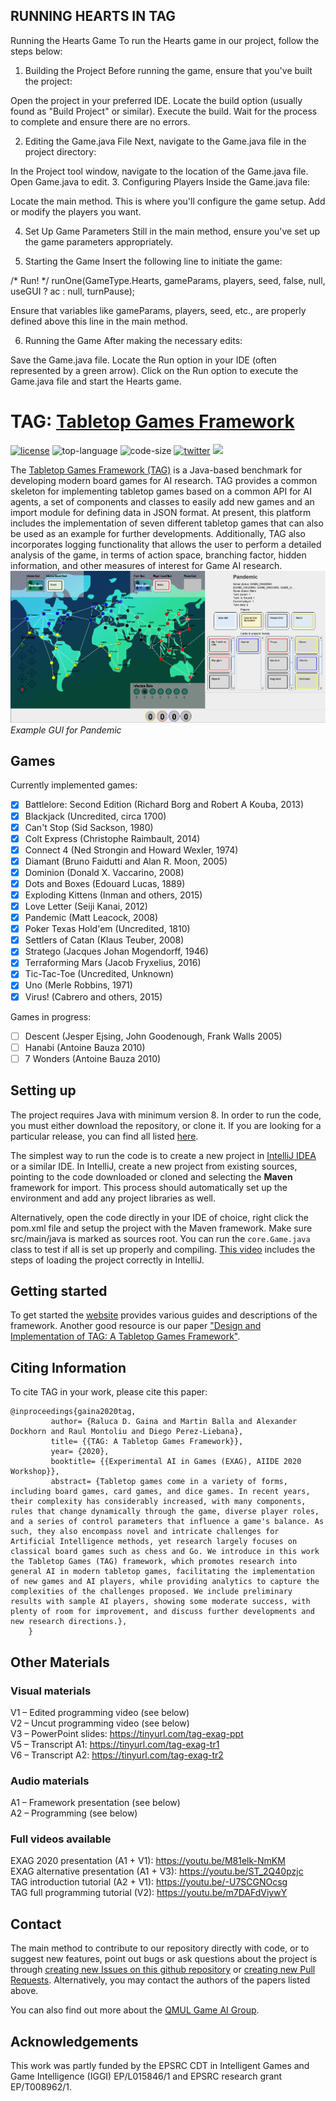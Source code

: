 ## RUNNING HEARTS IN TAG

Running the Hearts Game
To run the Hearts game in our project, follow the steps below:

1. Building the Project
   Before running the game, ensure that you've built the project:

Open the project in your preferred IDE.
Locate the build option (usually found as "Build Project" or similar).
Execute the build. Wait for the process to complete and ensure there are no errors.

2. Editing the Game.java File
   Next, navigate to the Game.java file in the project directory:

In the Project tool window, navigate to the location of the Game.java file.
Open Game.java to edit.
3. Configuring Players
   Inside the Game.java file:

Locate the main method. This is where you'll configure the game setup.
Add or modify the players you want.

4. Set Up Game Parameters
   Still in the main method, ensure you've set up the game parameters appropriately.

5. Starting the Game
   Insert the following line to initiate the game:

/* Run! */
runOne(GameType.Hearts, gameParams, players, seed, false, null, useGUI ? ac : null, turnPause);

Ensure that variables like gameParams, players, seed, etc., are properly defined above this line in the main method.

6. Running the Game
   After making the necessary edits:

Save the Game.java file.
Locate the Run option in your IDE (often represented by a green arrow).
Click on the Run option to execute the Game.java file and start the Hearts game.





# TAG: [Tabletop Games Framework](http://www.tabletopgames.ai/)

[![license](https://img.shields.io/github/license/GAIGResearch/TabletopGames)](LICENSE)
![top-language](https://img.shields.io/github/languages/top/GAIGResearch/TabletopGames)
![code-size](https://img.shields.io/github/languages/code-size/GAIGResearch/TabletopGames)
[![twitter](https://img.shields.io/twitter/follow/gameai_qmul?style=social)](https://twitter.com/intent/follow?screen_name=gameai_qmul)
[![](https://img.shields.io/github/stars/GAIGResearch/TabletopGames.svg?label=Stars&style=social)](https://github.com/GAIGResearch/TabletopGames)

The [Tabletop Games Framework (TAG)](http://tabletopgames.ai) is a Java-based benchmark for developing modern board games for AI research.  TAG provides a common skeleton for implementing tabletop games based on a common API for AI agents, a set of components and classes to easily add new games and an import module for defining data in JSON format. At present, this platform includes the implementation of seven different tabletop games that can also be used as an example for further developments. Additionally, TAG also incorporates logging functionality that allows the user to perform a detailed analysis of the game, in terms of action space, branching factor, hidden information, and other measures of interest for Game AI research.
![Pandemic](data/imgs/Pandemic.png)
*Example GUI for Pandemic*

## Games
Currently implemented games:
- [x] Battlelore: Second Edition (Richard Borg and Robert A Kouba, 2013)
- [x] Blackjack (Uncredited, circa 1700)
- [x] Can't Stop (Sid Sackson, 1980)
- [x] Colt Express (Christophe Raimbault, 2014)
- [x] Connect 4 (Ned Strongin and Howard Wexler, 1974)
- [x] Diamant (Bruno Faidutti and Alan R. Moon, 2005)
- [x] Dominion (Donald X. Vaccarino, 2008)
- [x] Dots and Boxes (Edouard Lucas, 1889)
- [x] Exploding Kittens (Inman and others, 2015)
- [x] Love Letter (Seiji Kanai, 2012)
- [x] Pandemic (Matt Leacock, 2008)
- [x] Poker Texas Hold'em (Uncredited, 1810)
- [x] Settlers of Catan (Klaus Teuber, 2008)
- [x] Stratego (Jacques Johan Mogendorff, 1946)
- [x] Terraforming Mars (Jacob Fryxelius, 2016)
- [x] Tic-Tac-Toe (Uncredited, Unknown)
- [x] Uno (Merle Robbins, 1971)
- [x] Virus! (Cabrero and others, 2015)

Games in progress:
- [ ] Descent (Jesper Ejsing, John Goodenough, Frank Walls 2005)
- [ ] Hanabi (Antoine Bauza 2010)
- [ ] 7 Wonders (Antoine Bauza 2010)

## Setting up
The project requires Java with minimum version 8. In order to run the code, you must either download the repository, or clone it. If you are looking for a particular release, you can find all listed [here](https://github.com/GAIGResearch/TabletopGames/releases). 

The simplest way to run the code is to create a new project in [IntelliJ IDEA](https://www.jetbrains.com/idea/) or a similar IDE. In IntelliJ, create a new project from existing sources, pointing to the code downloaded or cloned and selecting the **Maven** framework for import. This process should automatically set up the environment and add any project libraries as well.

Alternatively, open the code directly in your IDE of choice, right click the pom.xml file and setup the project with the Maven framework. Make sure src/main/java is marked as sources root. You can run the `core.Game.java` class to test if all is set up properly and compiling. [This video](https://youtu.be/-U7SCGNOcsg) includes the steps of loading the project correctly in IntelliJ.

## Getting started

To get started the [website](http://tabletopgames.ai) provides various guides and descriptions of the framework.
Another good resource is our paper ["Design and Implementation of TAG: A Tabletop Games Framework"](https://arxiv.org/abs/2009.12065).

## Citing Information

To cite TAG in your work, please cite this paper:
```
@inproceedings{gaina2020tag,
         author= {Raluca D. Gaina and Martin Balla and Alexander Dockhorn and Raul Montoliu and Diego Perez-Liebana},
         title= {{TAG: A Tabletop Games Framework}},
         year= {2020},
         booktitle= {{Experimental AI in Games (EXAG), AIIDE 2020 Workshop}},
         abstract= {Tabletop games come in a variety of forms, including board games, card games, and dice games. In recent years, their complexity has considerably increased, with many components, rules that change dynamically through the game, diverse player roles, and a series of control parameters that influence a game's balance. As such, they also encompass novel and intricate challenges for Artificial Intelligence methods, yet research largely focuses on classical board games such as chess and Go. We introduce in this work the Tabletop Games (TAG) framework, which promotes research into general AI in modern tabletop games, facilitating the implementation of new games and AI players, while providing analytics to capture the complexities of the challenges proposed. We include preliminary results with sample AI players, showing some moderate success, with plenty of room for improvement, and discuss further developments and new research directions.},
    }
```

## Other Materials

### Visual materials
V1 – Edited programming video (see below)<br/>
V2 – Uncut programming video (see below)<br/>
V3 – PowerPoint slides: https://tinyurl.com/tag-exag-ppt <br/>
V5 – Transcript A1: https://tinyurl.com/tag-exag-tr1 <br/>
V6 – Transcript A2: https://tinyurl.com/tag-exag-tr2 <br/>

### Audio materials
A1 – Framework presentation (see below)<br/>
A2 – Programming (see below)<br/>

### Full videos available
EXAG 2020 presentation (A1 + V1): https://youtu.be/M81elk-NmKM<br/>
EXAG alternative presentation (A1 + V3): https://youtu.be/ST_2Q40pzjc<br/>
TAG introduction tutorial (A2 + V1): https://youtu.be/-U7SCGNOcsg<br/>
TAG full programming tutorial (V2): https://youtu.be/m7DAFdViywY <br/>

## Contact
The main method to contribute to our repository directly with code, or to suggest new features, point out bugs or ask questions about the project is through [creating new Issues on this github repository](https://github.com/GAIGResearch/TabletopGames/issues) or [creating new Pull Requests](https://github.com/GAIGResearch/TabletopGames/pulls). Alternatively, you may contact the authors of the papers listed above. 

You can also find out more about the [QMUL Game AI Group](http://gameai.eecs.qmul.ac.uk/).

## Acknowledgements

This work was partly funded by the EPSRC CDT in Intelligent Games and Game Intelligence (IGGI)  EP/L015846/1 and EPSRC research grant EP/T008962/1.
